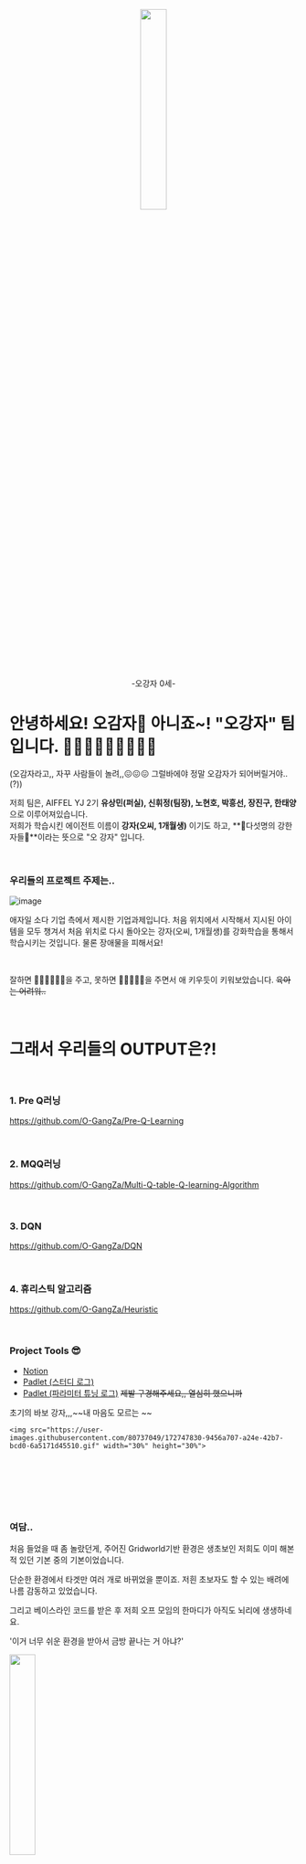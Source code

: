 <p align="center">
<img src="https://user-images.githubusercontent.com/80737049/172663329-43d0c6cc-a16e-4bc7-97f7-bbddd02d7e96.jpg" width="30%" height="30%">
  <br>
  -오강자 0세-
</p>

# 안녕하세요! 오감자🍟 아니죠~! "오강자" 팀입니다. 🙋‍♂️🙋‍♂️🙋🙋‍♂️🙋‍♂️
(오감자라고,, 자꾸 사람들이 놀려,,😖😖😖 그럴바에야 정말 오감자가 되어버릴거야..(?))

저희 팀은, AIFFEL YJ 2기 **유상민(퍼실), 신휘정(팀장), 노현호, 박흥선, 장진구, 한태양**으로 이루어져있습니다.<br>
저희가 학습시킨 에이전트 이름이 **강자(오씨, 1개월생)** 이기도 하고, **😤다섯명의 강한 자들😤**이라는 뜻으로 "오 강자" 입니다.

<br>

### 우리들의 프로젝트 주제는..

![image](https://user-images.githubusercontent.com/80737049/172666317-138bdf09-51e7-4ea6-b68b-66cbfa461c18.png)

애자일 소다 기업 측에서 제시한 기업과제입니다. 처음 위치에서 시작해서 지시된 아이템을 모두 챙겨서 처음 위치로 다시 돌아오는 강자(오씨, 1개월생)를 강화학습을 통해서 학습시키는 것입니다. 물론 장애물을 피해서요! 

<br>

잘하면 🧡💛💛💚💙💜을 주고, 못하면 🔪🔪🤬🔪🔪을 주면서 애 키우듯이 키워보았습니다. ~~육아는 어려워..~~

<br>

# 그래서 우리들의 OUTPUT은?!

<br>

### 1. Pre Q러닝
https://github.com/O-GangZa/Pre-Q-Learning  

<br>

### 2. MQQ러닝
https://github.com/O-GangZa/Multi-Q-table-Q-learning-Algorithm

<br>

### 3. DQN
https://github.com/O-GangZa/DQN

<br>

### 4. 휴리스틱 알고리즘
https://github.com/O-GangZa/Heuristic

<br>

### Project Tools 😎
* [Notion](https://www.notion.so/f47ef3d55d86420985d99491af2fdd76)
* [Padlet (스터디 로그)](https://padlet.com/tmsk0711/ogangza)
* [Padlet (파라미터 튜닝 로그)](https://padlet.com/tmsk0711/ogangza_parametertuning)
~~제발 구경해주세요,, 열심히 했으니까~~

<p align="center">
  <div>
    초기의 바보 강자,,,~~내 마음도 모르는 ~~<br>
    
    <img src="https://user-images.githubusercontent.com/80737049/172747830-9456a707-a24e-42b7-bcd0-6a5171d45510.gif" width="30%" height="30%">

   </div>

</p>

<br>
<br>
<br>
<br>
<br>

### 여담..

처음 들었을 때 좀 놀랐던게, 주어진 Gridworld기반 환경은 생초보인 저희도 이미 해본적 있던 기본 중의 기본이었습니다.

단순한 환경에서 타겟만 여러 개로 바뀌었을 뿐이죠. 저흰 초보자도 할 수 있는 배려에 나름 감동하고 있었습니다.

그리고 베이스라인 코드를 받은 후 저희 오프 모임의 한마디가 아직도 뇌리에 생생하네요.  

'이거 너무 쉬운 환경을 받아서 금방 끝나는 거 아냐?'  

<img src="https://user-images.githubusercontent.com/96896665/172733115-ba768d64-5602-49a0-8f83-6bbf0e518b80.png" width="30%" height="30%">

<br>

자신감에 차있던 우리들은 각자가 해보고싶은 다양한 모델들의 적용을 연구해봤습니다.  
제일 쉬운 Q러닝부터 해보시는분도, 강화학습의 꽃이라 불리는 Actor-critic 모델부터 해보시는 분도  
파이썬 공부 겸사겸사 휴리스틱 알고리즘을 도전해보시는 분도 계셨습니다.

![image](https://user-images.githubusercontent.com/96896665/172736239-214b2728-5b26-481e-ac31-a9c93c285080.png)

너무 쉽다고 자신만만했던 우리들은 절망의 계곡에 들어서고 말았습니다.

분명 논리적으로 맞는데... 배운대로 했는데... 도저히 결과가 나올 기미가 보이지 않았습니다.  
복잡한 모델은 그렇다 쳐도 Q러닝은 기본 중에 기본인데 말이죠.

baseline인 환경 코드도 주어졌고, 이미 실습해본 코드들도 그냥 가져다 쓰면 되고..  
요술 램프라고 믿었던 Network모델들도 변변한 성과가 없네요.

다들 어려운 모델들은 일단 미뤄두고 가장 쉽다는 Q러닝에 도전해보기 시작했습니다만
여전히 전전긍긍 고민하면서 밤늦게까지 게더에서 방황하던 저희들,,

그래도 유의미한 결과가 나오게 되어 기쁩니다! 😁😁😁😁😁



<!-- # 처음 접하는 강화학습. 어떻게 접근했을까?

* A 공부가 끝난줄 알았는데 또 공부?

다들 공감하시겠지만 아이펠 과정은 험난했습니다.  
입학부터 전공은 고사하고 파이썬을 처음 보는 사람도 있었고  
파이썬을 좀 아는 사람에게도 만만치 않은 노드들  
AI자습하기 좋다는 CS231n (아니었다...)  
한 고비 넘기니 논문 구현을 해보라고 하는 Going Deeper까지

그 기간동안 좌절을 느끼신분 들도
혹은 과도한 열정으로 맘편하게 발뻗고 못주무신 분들도 많았죠

어찌어찌 힘든 여정이 대충 끝나고  
기대반 설렘반으로 시작한 AIFFELTHON🤪  

다 같이 힘을모아서 이제 하나의 프로젝트만 진행하면 되겠구나 했지만  
뜬금없이 Zero-base에서 처음부터 다시 공부를 하라니  
그리고 지금까지 공부한게 다 필요없다니  
그게 무슨 소리요?  말도안돼.... 😥😥


* B 아이펠 시계는 거꾸로 매달아도 돌아간다.

그래도 험난한 아이펠 과정을 나름대로 열심히 따라오던 우리들!  
나이대는 다양하지만 한마음 한뜻으로 열심히 공부를 해보고자 의지를 다졌습니다.

처음에 공부해보려고 한 책은
<img src="https://user-images.githubusercontent.com/96896665/172729213-c3b2d914-6305-4a40-bd64-09a191ed50fa.png" width="30%" height="30%">

600페이지에 이르는 책 2권...  
네 이게 교과서라 이거부터 배우는게 좋다고 하대요.

페이지마다 가득한 수식들에 정신줄을 놓을꺼 같던 우리들은  
팀장님이 직접 도서관을 돌며 책들을 검토해보신 결과

<img src="https://user-images.githubusercontent.com/96896665/172730709-0ad83ea6-7d92-477d-8b6d-7d1208f3d673.png" width="30%" height="30%">

바로 이책 (정말 쉽게 잘 쓰여 있습니다. 입문하시는 분들께 강력 추천드려요)  
그리고 유튜브를 찾아서 스터디를 시작했습니다.

[![바닥부터배우는강화학습](![image](https://user-images.githubusercontent.com/96896665/172734655-e6c0e46e-6bbb-448b-be91-4a29e8e2c755.png)](https://youtu.be/dZ4vw6v3LcA)


이 소식을 들으신(?)  
교감쌤이 강화학습 주제인 팀들을 모아 허겁지겁 공부방법을 추천해 주셨지만

우리들은 다섯 명의 강자들 아니겠어요?  
이미 패들릿까지 활용해서 정리, 질문을 하면서 열심히 공부를 하고 있었단 사실!

온오프 가리지 않고 짬나는 대로 열심히 공부한 끝에  
단 2주만에 책걸이 + 책과 영상에 포함된 실습코드까지 독파 (결과는 아래 링크에서 직접 구경해보세요!)

* [Padlet (스터디 로그)](https://padlet.com/tmsk0711/ogangza)

![image](https://user-images.githubusercontent.com/96896665/172732218-63248213-4651-4aa2-83eb-f16e27ddaa3a.png) 


<br>
  
# Tools 😎
* [Notion](https://www.notion.so/f47ef3d55d86420985d99491af2fdd76)
* [Padlet (스터디 로그)](https://padlet.com/tmsk0711/ogangza)
* [Padlet (파라미터 튜닝 로그)](https://padlet.com/tmsk0711/ogangza_parametertuning)
~~제발 구경해주세요,, 열심히 했으니까~~

-->
